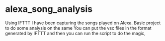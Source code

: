 # alexa_song_analysis
Using IFTTT I have been capturing the songs played on Alexa. Basic project to do some analysis on the same
You can put the vsc files in the format generated by IFTTT and then you can run the script to do the magic,
